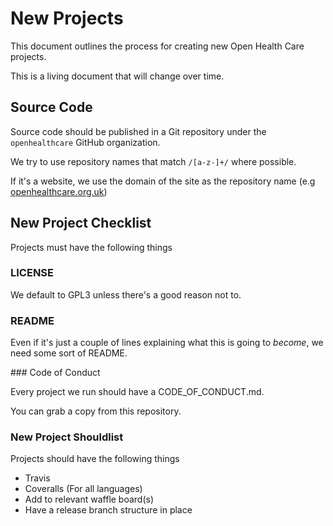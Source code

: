 # New Projects

This document outlines the process for creating new Open Health Care projects.

This is a living document that will change over time.

## Source Code

Source code should be published in a Git repository under the `openhealthcare` GitHub organization.

We try to use repository names that match `/[a-z-]+/` where possible.

If it's a website, we use the domain of the site as the repository name 
(e.g [openhealthcare.org.uk](https://github.com/openhealthcare/openhealthcare.org.uk))

## New Project Checklist

Projects must have the following things

### LICENSE

We default to GPL3 unless there's a good reason not to.

### README

Even if it's just a couple of lines explaining what this is going to _become_, we need some sort of README.

### Code of Conduct

Every project we run should have a CODE_OF_CONDUCT.md. 

You can grab a copy from this repository.

### New Project Shouldlist

Projects should have the following things

* Travis
* Coveralls (For all languages)
* Add to relevant waffle board(s)
* Have a release branch structure in place

